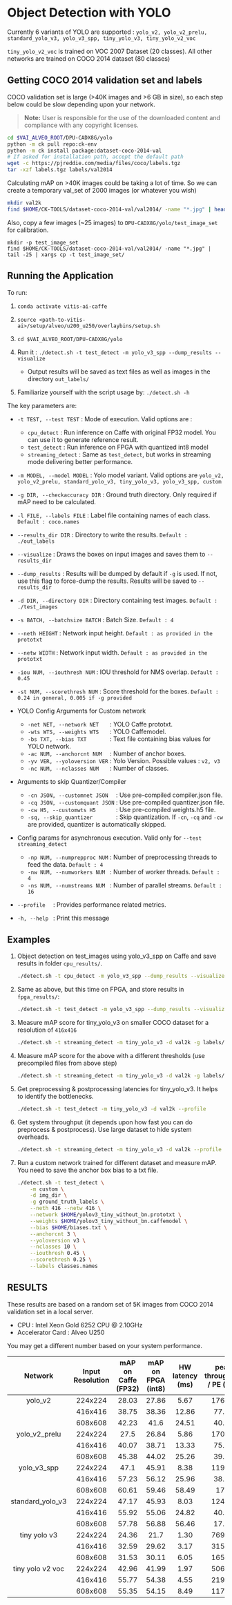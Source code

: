 # Object Detection with YOLO

Currently 6 variants of YOLO are supported : `yolo_v2, yolo_v2_prelu, standard_yolo_v3, yolo_v3_spp, tiny_yolo_v3, tiny_yolo_v2_voc`

`tiny_yolo_v2_voc` is trained on VOC 2007 Dataset (20 classes). All other networks are trained on COCO 2014 dataset (80 classes)


## Getting COCO 2014 validation set and labels
COCO validation set is large (>40K images and >6 GB in size), so each step below could be slow depending upon your network.

> **Note:** User is responsible for the use of the downloaded content and compliance with any copyright licenses.

```sh
cd $VAI_ALVEO_ROOT/DPU-CADX8G/yolo
python -m ck pull repo:ck-env
python -m ck install package:dataset-coco-2014-val
# If asked for installation path, accept the default path
wget -c https://pjreddie.com/media/files/coco/labels.tgz
tar -xzf labels.tgz labels/val2014
```

Calculating mAP on >40K images could be taking a lot of time. So we can create a temporary val_set of 2000 images (or whatever you wish)

```sh
mkdir val2k
find $HOME/CK-TOOLS/dataset-coco-2014-val/val2014/ -name "*.jpg" | head -2000 | xargs cp -t val2k/
```

Also, copy a few images (~25 images) to `DPU-CADX8G/yolo/test_image_set` for calibration.
```
mkdir -p test_image_set
find $HOME/CK-TOOLS/dataset-coco-2014-val/val2014/ -name "*.jpg" | tail -25 | xargs cp -t test_image_set/
```

## Running the Application
 To run:
 1. `conda activate vitis-ai-caffe`

 2. `source <path-to-vitis-ai>/setup/alveo/u200_u250/overlaybins/setup.sh`

 3. `cd $VAI_ALVEO_ROOT/DPU-CADX8G/yolo`

 4. Run it : `./detect.sh -t test_detect -m yolo_v3_spp --dump_results --visualize`
    - Output results will be saved as text files as well as images in the directory `out_labels/`

 5. Familiarize yourself with the script usage by: `./detect.sh -h`

  The key parameters are:
  - `-t TEST, --test TEST`  : Mode of execution. Valid options are :
    - `cpu_detect` : Run inference on Caffe with original FP32 model. You can use it to generate reference result.
    - `test_detect` : Run inference on FPGA with quantized int8 model
    - `streaming_detect` : Same as `test_detect`, but works in streaming mode delivering better performance.
  - `-m MODEL, --model MODEL`   : Yolo model variant. Valid options are `yolo_v2, yolo_v2_prelu, standard_yolo_v3, tiny_yolo_v3, yolo_v3_spp, custom`
  - `-g DIR, --checkaccuracy DIR`   :  Ground truth directory. Only required if mAP need to be calculated.
  - `-l FILE, --labels FILE`    : Label file containing names of each class. `Default : coco.names`
  - `--results_dir DIR`  : Directory to write the results. `Default : ./out_labels`
  - `--visualize`   : Draws the boxes on input images and saves them to `--results_dir`
  - `--dump_results` : Results will be dumped by default if `-g` is used. If not, use this flag to force-dump the results. Results will be saved to `--results_dir`
  - `-d DIR, --directory DIR` :        Directory containing test images. `Default : ./test_images`
  - `-s BATCH, --batchsize BATCH` :    Batch Size. `Default : 4`
  - `--neth HEIGHT` :                Network input height. `Default : as provided in the prototxt`
  - `--netw WIDTH` :                   Network input width. `Default : as provided in the prototxt`
  - `-iou NUM, --iouthresh NUM` :      IOU threshold for NMS overlap. `Default : 0.45`
  - `-st NUM, --scorethresh NUM` :    Score threshold for the boxes. `Default : 0.24 in general, 0.005 if -g provided`

  - YOLO Config Arguments for Custom network
    - `-net NET, --network NET   `    :  YOLO Caffe prototxt.
    - `-wts WTS, --weights WTS   `    :  YOLO Caffemodel.
    - `-bs TXT, --bias TXT       `    :  Text file containing bias values for YOLO network.
    - `-ac NUM, --anchorcnt NUM  `    :  Number of anchor boxes.
    - `-yv VER, --yoloversion VER`    :  Yolo Version. Possible values : `v2, v3`
    - `-nc NUM, --nclasses NUM   `    :  Number of classes.

  - Arguments to skip Quantizer/Compiler
    - `-cn JSON, --customnet JSON  ` :  Use pre-compiled compiler.json file.
    - `-cq JSON, --customquant JSON` :  Use pre-compiled quantizer.json file.
    - `-cw H5, --customwts H5      ` :  Use pre-compiled weights.h5 file.
    - `-sq, --skip_quantizer       ` :  Skip quantization. If `-cn`, `-cq` and `-cw` are provided, quantizer is automatically skipped.

  - Config params for asynchronous execution. Valid only for `--test streaming_detect`
    - `-np NUM, --numprepproc NUM`  :   Number of preprocessing threads to feed the data. `Default : 4`
    - `-nw NUM, --numworkers NUM `  :   Number of worker threads. `Default : 4`
    - `-ns NUM, --numstreams NUM `  :   Number of parallel streams. `Default : 16`

  - `--profile  `   : Provides performance related metrics.
  - `-h, --help `   : Print this message


## Examples
1. Object detection on test_images using yolo_v3_spp on Caffe and save results in folder `cpu_results/`.
    ```sh
    ./detect.sh -t cpu_detect -m yolo_v3_spp --dump_results --visualize --results_dir cpu_results
    ```
2. Same as above, but this time on FPGA, and store results in `fpga_results/`:
    ```sh
    ./detect.sh -t test_detect -m yolo_v3_spp --dump_results --visualize --results_dir fpga_results
    ```
3. Measure mAP score for tiny_yolo_v3 on smaller COCO dataset for a resolution of `416x416`
    ```sh
    ./detect.sh -t streaming_detect -m tiny_yolo_v3 -d val2k -g labels/val2014 --neth 416 --netw 416
    ```
3. Measure mAP score for the above with a different thresholds (use precompiled files from above step)
    ```sh
    ./detect.sh -t streaming_detect -m tiny_yolo_v3 -d val2k -g labels/val2014 --neth 416 --netw 416 -cn work/compiler.json -cq work/quantizer.json -cw work/weights.h5 -st 0.24 -iou 0.4
    ```
4. Get preprocessing & postprocessing latencies for tiny_yolo_v3. It helps to identify the bottlenecks.
    ```sh
    ./detect.sh -t test_detect -m tiny_yolo_v3 -d val2k --profile
    ```
5. Get system throughput (it depends upon how fast you can do preprocess & postprocess). Use large dataset to hide system overheads.
    ```sh
    ./detect.sh -t streaming_detect -m tiny_yolo_v3 -d val2k --profile
    ```

6. Run a custom network trained for different dataset and measure mAP. You need to save the anchor box bias to a txt file.
    ```sh
    ./detect.sh -t test_detect \
        -m custom \
        -d img_dir \
        -g ground_truth_labels \
        --neth 416 --netw 416 \
        --network $HOME/yolov3_tiny_without_bn.prototxt \
        --weights $HOME/yolov3_tiny_without_bn.caffemodel \
        --bias $HOME/biases.txt \
        --anchorcnt 3 \
        --yoloversion v3 \
        --nclasses 10 \
        --iouthresh 0.45 \
        --scorethresh 0.25 \
        --labels classes.names
    ```

## RESULTS
These results are based on a random set of 5K images from COCO 2014 validation set in a local server.

- CPU : Intel Xeon Gold 6252 CPU @ 2.10GHz
- Accelerator Card : Alveo U250

You may get a different number based on your system performance.

|Network | Input Resolution | mAP on Caffe (FP32) | mAP on FPGA (int8) | HW latency (ms) | peak throughput / PE (fps) | preproc latency (ms) | postproc latency (ms) |
|:-----:|:-----:|:-----:|:------:|:-----:|:-----:|:-----:|:------:|
|yolo_v2          | 224x224 | 28.03 | 27.86 | 5.67 |  176.37 | 7.83 | 0.51 |
|                 | 416x416 |38.75  |38.36| 12.86 | 77.76 | 9.32 |  1.90 |
|                 | 608x608 |42.23| 41.6| 24.51|  40.80|  11.89|  4.49|
|yolo_v2_prelu    | 224x224 |27.5|  26.84|  5.86| 170.65| 8.00| 0.47|
|                 | 416x416|  40.07|  38.71|  13.33|  75.02|  9.25| 1.93|
|                 | 608x608 |45.38| 44.02|  25.26|  39.59|  11.81|  4.51|
| yolo_v3_spp     | 224x224 |47.1|  45.91|  8.38| 119.33 |  7.77| 1.63|
|                 | 416x416 |57.23| 56.12|  25.96|  38.52|  9.49| 5.67|
|                 | 608x608|  60.61|  59.46|  58.49|  17.1| 11.88|  10.50|
|standard_yolo_v3 | 224x224|  47.17|  45.93|  8.03| 124.53 |  7.60| 1.60|
|                 |416x416| 55.92|  55.06|  24.82|  40.29|  9.42| 5.63|
|                 |608x608  |57.78| 56.88|  56.46|  17.71|  11.89|  10.64|
|tiny yolo v3     | 224x224 |24.36| 21.7| 1.30| 769.23| 7.59| 0.40|
|                 |416x416  |32.59| 29.62|  3.17| 315.46| 9.55| 1.50|
|                 |608x608| 31.53|  30.11|  6.05| 165.29| 12.01|  3.55|
|tiny yolo v2 voc |224x224  | 42.96|  41.99|  1.97| 506.84| 7.85  | 0.26|
|                 |416x416  | 55.77|  54.38|  4.55| 219.56| 9.23  | 0.63|
|                 |608x608  | 55.35|  54.15|  8.49| 117.78| 11.95 | 1.82|
